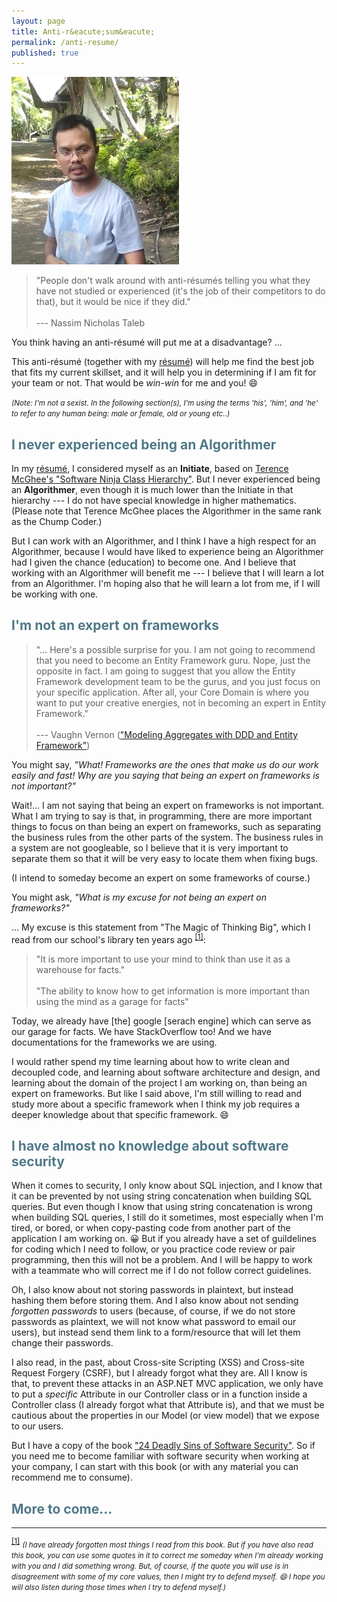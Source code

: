 ```yaml
---
layout: page
title: Anti-r&eacute;sum&eacute;
permalink: /anti-resume/
published: true
---
```


<style>
  h2 {
    color: #507988;
  }
</style>


<div class="float-right">
  <img src="/images/Jboy2017-Anti-Resume.jpg" title="Jboy2017-Anti-Resume" alt="Jboy2017-Anti-Resume" height="300" />
</div>


> "People don't walk around with anti-r&eacute;sum&eacute;s telling you what they have not studied or experienced (it's the job of their competitors to do that), but it would be nice if they did."
<br /><br />
> --- Nassim Nicholas Taleb



You think having an anti-r&eacute;sum&eacute; will put me at a disadvantage? ...

This anti-r&eacute;sum&eacute; (together with my [r&eacute;sum&eacute;](/resume/)) will help me find the best job that fits my current skillset, and it will help you in determining if I am fit for your team or not. That would be _win-win_ for me and you! :smile:



<!-- [I also think that antiresume matches with this idea of TDD, or writing tests] -->

<small>_(Note: I'm not a sexist. In the following section(s), I'm using the terms 'his', 'him', and 'he' to refer to any human being: male or female, old or young etc..)_</small>

## **I never experienced being an Algorithmer**

In my [r&eacute;sum&eacute;](/resume#im-an-initiate), I considered myself as an **Initiate**, based on [Terence McGhee's "Software Ninja Class Hierarchy"](https://terencemcghee.com/Articles/Tech/2015/10/25/1D0C454A70AC3AEF01BB1BAAD94C8753.html). But I never experienced being an **Algorithmer**, even though it is much lower than the Initiate in that hierarchy --- I do not have special knowledge in higher mathematics. (Please note that Terence McGhee places the Algorithmer in the same rank as the Chump Coder.)

But I can work with an Algorithmer, and I think I have a high respect for an Algorithmer, because I would have liked to experience being an Algorithmer had I given the chance (education) to become one. And I believe that working with an Algorithmer will benefit me --- I believe that I will learn a lot from an Algorithmer. I'm hoping also that he will learn a lot from me, if I will be working with one.


## **I'm not an expert on frameworks**

> "... Here's a possible surprise for you. I am not going to recommend that you need to become an Entity Framework guru. Nope, just the opposite in fact. I am going to suggest that you allow the Entity Framework development team to be the gurus, and you just focus on your specific application. After all, your Core Domain is where you want to put your creative energies, not in becoming an expert in Entity Framework."
<br /><br />
> --- Vaughn Vernon (["Modeling Aggregates with DDD and Entity Framework"](https://vaughnvernon.co/?p=879))


You might say, _"What! Frameworks are the ones that make us do our work easily and fast! Why are you saying that being an expert on frameworks is not important?"_

Wait!... I am not saying that being an expert on frameworks is not important. What I am trying to say is that, in programming, there are more important things to focus on than being an expert on frameworks, such as separating the business rules from the other parts of the system. The business rules in a system are not googleable, so I believe that it is very important to separate them so that it will be very easy to locate them when fixing bugs.

(I intend to someday become an expert on some frameworks of course.)

You might ask, _"What is my excuse for not being an expert on frameworks?"_

... My excuse is this statement from "The Magic of Thinking Big", which I read from our school's library ten years ago
<sup id="footnote-indicator-1">[[1]](#footnote-1)</sup>:

> "It is more important to use your mind to think than use it as a warehouse for facts."
<br /><br />
> "The ability to know how to get information is more important than using the mind as a garage for facts"


Today, we already have [the] google [serach engine] which can serve as our garage for facts. We have StackOverflow too! And we have documentations for the frameworks we are using.

I would rather spend my time learning about how to write clean and decoupled code, and learning about software architecture and design, and learning about the domain of the project I am working on, than being an expert on frameworks. But like I said above, I'm still willing to read and study more about a specific framework when I think my job requires a deeper knowledge about that specific framework. :smile:

## **I have almost no knowledge about software security**

When it comes to security, I only know about SQL injection, and I know that it can be prevented by not using string concatenation when building SQL queries. But even though I know that using string concatenation is wrong when building SQL queries, I still do it sometimes, most especially when I'm tired, or bored, or when copy-pasting code from another part of the application I am working on. :grinning: But if you already have a set of guildelines for coding which I need to follow, or you practice code review or pair programming, then this will not be a problem. And I will be happy to work with a teammate who will correct me if I do not follow correct guidelines.

Oh, I also know about not storing passwords in plaintext, but instead hashing them before storing them. And I also know about not sending _forgotten passwords_ to users (because, of course, if we do not store passwords as plaintext, we will not know what password to email our users), but instead send them link to a form/resource that will let them change their passwords.

I also read, in the past, about Cross-site Scripting (XSS) and Cross-site Request Forgery (CSRF), but I already forgot what they are. All I know is that, to prevent these attacks in an ASP.NET MVC application, we only have to put a _specific_ Attribute in our Controller class or in a function inside a Controller class (I already forgot what that Attribute is), and that we must be cautious about the properties in our Model (or view model) that we expose to our users.

But I have a copy of the book ["24 Deadly Sins of Software Security"](https://www.bookdepository.com/book/9780071626750?a_aid=jflaga). So if you need me to become familiar with software security when working at your company, I can start with this book (or with any material you can recommend me to consume).



## **More to come...**





--------------------

<sup id="footnote-1">[[1]](#footnote-indicator-1)</sup> <small>_(I have already forgotten most things I read from this book. But if you have also read this book, you can use some quotes in it to correct me someday when I'm already working with you and I did something wrong. But, of course, if the quote you will use is in disagreement with some of my core values, then I might try to defend myself. :smile: I hope you will also listen during those times when I try to defend myself.)_</small>



<!--

And I intend to be a expert on some frameworks someday.



Since about ten years ago I am influenced by this statement from "The Magic of Thinking Big"
<sup id="footnote-indicator-1">[[1]](#footnote-1)</sup>:

> "It is more important to use your mind to think than use it as a warehouse for facts."
<br /><br />
> "The ability to know how to get information is more important than using the mind as a garage for facts"


Today, we already have google which which can serve as our garage for facts. We have StackOverflow too!



Then when my first employer made us study DDD, and I learned about what they call having a _ubiquitous language_ between the business people and the programmers, and using the _ubiquituos language_ when creating the domain model, I _began_ to realize that this domain model thing is a very important part of a software system.




> uncle bob martin on web servers and databases and frameworks

As much as possible, I want to decouple my code from frameworks.
Of course that is not always possible if I will be working on existing projects.

You can hire me to _help_ you decouple your code from frameworks...


Please note that in my [Open Application Letter](/open-application-letter/), I never applied for a job where expertise in specific frameworks is needed. I only applied for jobs where the major tasks involves decoupling the business rules from frameworks. (Of course I understand that there are frameworks/libraries that we have to couple with the business rules, such as the standard libraries in Java or .NET.) If you need expertise in specific frameworks, I am not fit for that job, at least for now.



I have a considerable amount of knowledge about frameworks and their uses, but for now, I want to concentrate on creating domain models (and decoupling them from frameworks). I will just spend time to become am expert on frameworks later.



### Focused on separating the business logic from other parts of the system

Being influenced by people who promote DDD (Note: I only know a little about DDD), I am the kind of person who _would like to_ focus on learning about the domain of the business... and modeling that domain intead on focusing on the specifics of the frameworks or libraries being used in the software system I am involved in...

Giving more focus on the domain will help remove mistakes that 

If you will hire me to be part of a team that will make software from the start --- I believe that structuring a software project so that the business rules (or the domain model) is separated from the other parts of the software system is a very good way to start a project, even if the current state of the project is not yet very complex, because, as what Jimmy Bogard said in his talk "Crafting Wicked Domain Models", many software will become complex even if it did not start as complex.




If your team is still in the stage of being framework-focused, I might not work well with them. Except maybe if you want someone to be influential into making your team business-focused.

If I am hired I plan to spend at least half of my time (during the first few weeks or months) learning about the business and half of the time learning about the specific frameworks/libraries/technologies your team is using.

If I will 





### I'm the kind of person who is not comfortable accepting praise if I am not very confident about the project I'm working on. 







### I work very well, even during trying hours, _only if_ there is rapid feedback from the system I am working on

I'm a patient kind of man, I think, but I sometimes get impatient especially when it takes so much time to fix a problem which I think should be very easy to fix.

This impatience will be bolstered when it takes too long a time before I can be able to see whether the code I just wrote works or not.

A very long compilation time might be one of the reasons for a very slow feedback.

This problem can be solved if your system allows me to write fast (not slow) unit tests. So if I can write fast unit tests, this will not be a problem.

If the unit tests of your system run very slow, you might be interested in hiring me to _help_ fix the running time of your unit tests. Please note that I used the word _"help"_ because I will be needing the help of _at least_ one of your developers who is already very familiar with the system whose unit tests' running time you want to fix. It might be possible for me to fix it alone, but it will take way too much time and will give me (and you) too much unecessary frustrations if you allow me to do it alone.






### Wehn I get frustrated

when i get frustrated I sometimes think this: let those who make the mess be the ones to clean the mess. DOn't let them work on new projects unless they first clean up the mess that they made. If you want other people to clean up the mess that someone else made, be sure to pay him more that what you paid the one who made the mess.





### I sometimes get frustrated whn I know that something is wrong and I cannot do anything about it

It would be great if there is some kind of something where I am allowed to say it if I think we are doing something wrong, make suggestions as to how to solve it, and do that to solve it.

I will get frustrated sometime, or maybe oftentimes, when I know that we can do better with things but we are not doing something about it.


I would like to suggest that there be a system where a programmer can be able to raise his concerns about the existing code base if he thinks that there is something wrong in the system... and that we do something about it, or at least plan to do something about it.... to fix it later... because if a team does not do this, it seems to me that we are being dishonest to our employer, and to our clients.





It gives me this feeling that the memebers of the team do not seem to care.

It would be great if your company have this kind of system where I can be able to voice my opinion, for example, when I see something that we are doing which is bad. 

This kind of system will breed trust to each member of the team...


I don't want to play the blaming game because I don't know what my coleauges, managers or employer in the past were experiencings when they decided to do things the way they did them.


If you want to hear examples about this please ask me during the interview.


I understand that there are times when I don't need to ask for permission when I do something which I think will benefit my employers or my coleagues, but I just don't want to play politics, so I have to ask for permission about these things before I get hired.


Examples:

not decoupled code that I need to test

using RxJava






### I have almost no experience deploying things


But a coleague of mine once said that it is just almost the same as clicking the build button in an IDE. 

So if I am tasked of deployment and no one else is to guide me, I will just google how to do it. :smile:



### I only have basic knowledge about functional programming

All I know about functional programming is that the use of assignment is forbidden/discouraged and that there is heavy use of recursion.



### I know nothing about estimating

Today, the only method I have to honestly estimate the time to be spent to finish a project is to do at least two of the most important features of the app, then use the time spent on those two features to estimate the time that will be spent on the whole project.



### Cannot work on Android, except

I cannot work on Android projects for my next job because I promised my current employer that I will not be working on an Android project in my next job... except when I will be hired in _helping_ decouple your business (core) layer from the presentation layer or data layer or other layers in your system, because in that case, I will not be involved in working on the Android framework specific parts of project.



### I sometimes think about justice (seek for justice)


Let those who produced messy code be the ones to fix them. Don't give them another project to start until they fix their mess.

Well, I am very bold in saying that because I never experienced being involved in a software project from the very start. I only experienced in the maintenance mode of software projects.

But, as every adult might have already realized, we do not always get justice in this life. So I intend to help those who experience injustice by helping them fix the mess that was the result of it's creators' abandonment.

But if the creators of the system did not abandon their work, and is still working on it right now, and they know that it is a mess but do not know how to fix it, I am also willing to help.

You see, I believe in a personal Designer of the universe --- a Designer who is still cares about his creation (even though his creation do not seem to care about him)

But of course in the real world, that does not always happen.

I think I can help in fixing messy software. I'm now Micheal Feathers so if the mess is very big already, I might not be able to fix it. If it is still small and 






Please note that I only read 





### I almost wanted to give up on software development in the past

In my first job, I was very excited

  -  leaned about twitter ...


In my second job


So i will not work with you unless I'll be working in a new project where I will have influence about he structure/architecture of the project, or I will be working on an existing project that does not look like it was abandoned by it's designers, or I will be fixing an existing mess.... AND I can mentor the next person that will someday take care of the project I am currently working on (Or the current best designers in you company will mentor me)


Being influenced by people who promote DDD (Note: I only know a little about DDD), I already got past being a framework-focused developer to being a business-model-focused developer.

If your team is still in the stage of being framework-focused, I might not work well with them. Except maybe if you want someone to be influential into making your team business-focused.




### I have a hidden agenda

I want to help spread this idea of professionalism in the sovtware development comunity.




### I'm not very patient wehn working with the UI

I'm not very good with UI. But I can manage to workin with UIs if I need to work on them.

But if I will be working with a visual designer, I believe that he will not be having a problem working with me beause I intend to decouple my code from the UI so that my code will not be very affected with UI changes and UI changes will not affect so much my code.




### I don't know how to do this CQRS and Event Sourcing thing

... even thought I think this will have a very important role in the next few years


--------------------


**_If you are looking for my [Resum&eacute;](/resume/), you can view it [here](/resume/)_**



 -->